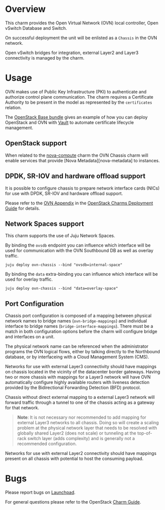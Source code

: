 # Overview

This charm provides the Open Virtual Network (OVN) local controller, Open
vSwitch Database and Switch.

On successful deployment the unit will be enlisted as a `Chassis` in the OVN
network.

Open vSwitch bridges for integration, external Layer2 and Layer3 connectivity
is managed by the charm.

# Usage

OVN makes use of Public Key Infrastructure (PKI) to authenticate and authorize
control plane communication.  The charm requires a Certificate Authority to be
present in the model as represented by the `certificates` relation.

The [OpenStack Base bundle][openstack-base-bundle] gives an example of how you
can deploy OpenStack and OVN with [Vault][charm-vault] to automate certificate
lifecycle management.

## OpenStack support

When related to the [nova-compute][charm-nova-compute] charm the OVN Chassis
charm will enable services that provide [Nova Metadata][nova-metadata] to
instances.

## DPDK, SR-IOV and hardware offload support

It is possible to configure chassis to prepare network interface cards (NICs)
for use with DPDK, SR-IOV and hardware offload support.

Please refer to the [OVN Appendix][ovn-cdg] in the
[OpenStack Charms Deployment Guide][cdg] for details.

## Network Spaces support

This charm supports the use of Juju Network Spaces.

By binding the `ovsdb` endpoint you can influence which interface will be used
for communication with the OVN Southbound DB as well as overlay traffic.

    juju deploy ovn-chassis --bind "ovsdb=internal-space"

By binding the `data` extra-binding you can influence which interface will be
used for overlay traffic.

    juju deploy ovn-chassis --bind "data=overlay-space"

## Port Configuration

Chassis port configuration is composed of a mapping between physical network
names to bridge names (`ovn-bridge-mappings`) and individual interface to
bridge names (`bridge-interface-mappings`).  There must be a match in both
configuration options before the charm will configure bridge and interfaces on
a unit.

The physical network name can be referenced when the administrator programs the
OVN logical flows, either by talking directly to the Northbound database, or by
interfaceing with a Cloud Management System (CMS).

Networks for use with external Layer3 connectivity should have mappings on
chassis located in the vicinity of the datacenter border gateways.  Having two
or more chassis with mappings for a Layer3 network will have OVN automatically
configure highly available routers with liveness detection provided by the
Bidirectional Forwarding Detection (BFD) protocol.

Chassis without direct external mapping to a external Layer3 network will
forward traffic through a tunnel to one of the chassis acting as a gateway for
that network.

> **Note**: It is not necessary nor recommended to add mapping for external
  Layer3 networks to all chassis.  Doing so will create a scaling problem at
  the physical network layer that needs to be resolved with globally shared
  Layer2 (does not scale) or tunneling at the top-of-rack switch layer (adds
  complexity) and is generally not a recommended configuration.

Networks for use with external Layer2 connectivity should have mappings present
on all chassis with potential to host the consuming payload.

# Bugs

Please report bugs on [Launchpad][lp-ovn-chassis].

For general questions please refer to the OpenStack [Charm Guide][cg].

<!-- LINKS -->
[cdg]: https://docs.openstack.org/project-deploy-guide/charm-deployment-guide/latest/
[ovn-cdg]: https://docs.openstack.org/project-deploy-guide/charm-deployment-guide/latest/app-ovn.html
[cg]: https://docs.openstack.org/charm-guide/latest/
[charm-nova-compute]: https://jaas.ai/nova-compute
[charm-vault]: https://jaas.ai/vault/
[lp-ovn-chassis]: https://bugs.launchpad.net/charm-ovn-chassis/+filebug
[openstack-base-bundle]: https://github.com/openstack-charmers/openstack-bundles/blob/master/development/openstack-base-bionic-ussuri-ovn/bundle.yaml
